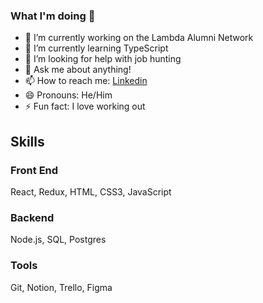 ### What I'm doing 👋


- 🔭 I’m currently working on the Lambda Alumni Network
- 🌱 I’m currently learning TypeScript
- 🤔 I’m looking for help with job hunting
- 💬 Ask me about anything!
- 📫 How to reach me: [Linkedin](https://www.linkedin.com/in/justin-marks-dev/)
- 😄 Pronouns: He/Him
- ⚡ Fun fact: I love working out


## Skills

### Front End
React, Redux, HTML, CSS3, JavaScript
### Backend
Node.js, SQL, Postgres
### Tools
Git, Notion, Trello, Figma
